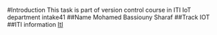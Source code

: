 #Introduction
This task is part of version control course in ITI IoT department intake41
##Name
Mohamed Bassiouny Sharaf
##Track
IOT
##ITI information
[ItI](http://www.iti.gov.eg/Admission/PTPprogram/intake41)